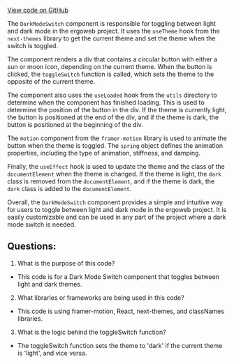 [View code on GitHub](https://github.com/ergoplatform/ergoweb/components/darkModeSwitcher/DarkModeSwitcher.tsx)

The `DarkModeSwitch` component is responsible for toggling between light and dark mode in the ergoweb project. It uses the `useTheme` hook from the `next-themes` library to get the current theme and set the theme when the switch is toggled. 

The component renders a div that contains a circular button with either a sun or moon icon, depending on the current theme. When the button is clicked, the `toggleSwitch` function is called, which sets the theme to the opposite of the current theme. 

The component also uses the `useLoaded` hook from the `utils` directory to determine when the component has finished loading. This is used to determine the position of the button in the div. If the theme is currently light, the button is positioned at the end of the div, and if the theme is dark, the button is positioned at the beginning of the div. 

The `motion` component from the `framer-motion` library is used to animate the button when the theme is toggled. The `spring` object defines the animation properties, including the type of animation, stiffness, and damping. 

Finally, the `useEffect` hook is used to update the theme and the class of the `documentElement` when the theme is changed. If the theme is light, the `dark` class is removed from the `documentElement`, and if the theme is dark, the `dark` class is added to the `documentElement`. 

Overall, the `DarkModeSwitch` component provides a simple and intuitive way for users to toggle between light and dark mode in the ergoweb project. It is easily customizable and can be used in any part of the project where a dark mode switch is needed.
## Questions: 
 1. What is the purpose of this code?
- This code is for a Dark Mode Switch component that toggles between light and dark themes.

2. What libraries or frameworks are being used in this code?
- This code is using framer-motion, React, next-themes, and classNames libraries.

3. What is the logic behind the toggleSwitch function?
- The toggleSwitch function sets the theme to 'dark' if the current theme is 'light', and vice versa.